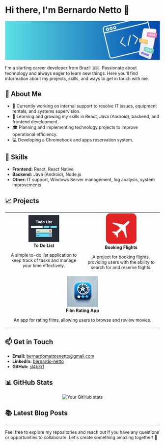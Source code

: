 # Hi there, I'm Bernardo Netto 👋

![Profile Banner](https://github.com/sl4k3r1/sl4k3r1/blob/main/Banner%20para%20Linkedin%20capa%20de%20perfil%20%20para%20programador%20%20%5BTamanho%20original%5D.png)

I'm a starting career developer from Brazil 🇧🇷. Passionate about technology and always eager to learn new things. Here you'll find information about my projects, skills, and ways to get in touch with me.

## 🌟 About Me
- 🔭 Currently working on internal support to resolve IT issues, equipment rentals, and systems supervision.
- 🌱 Learning and growing my skills in React, Java (Android), backend, and frontend development.
- 🎓 Planning and implementing technology projects to improve operational efficiency.
- 💻 Developing a Chromebook and apps reservation system.

## 🚀 Skills
- **Frontend:** React, React Native
- **Backend:** Java (Android), Node.js
- **Other:** IT support, Windows Server management, log analysis, system improvements

## 📈 Projects

<p align="center">
<table>
  <tr>
    <td align="center" width="50%">
      <a href="https://to-do-list-bernardo-react.vercel.app/" style="display: block; text-decoration: none; color: inherit;">
        <img src="https://github.com/sl4k3r1/To_Do_List/raw/main/screenshot.png" alt="To Do List" width="100">
        <br>
        <strong>To Do List</strong>
      </a>
      <p>A simple to-do list application to keep track of tasks and manage your time effectively.</p>
    </td>
    <td align="center" width="50%">
      <a href="https://github.com/sl4k3r1/2022-1-DEV-WEB-14" style="display: block; text-decoration: none; color: inherit;">
        <img src="https://github.com/sl4k3r1/2022-1-DEV-WEB-14/blob/master/flight/static/img/icon.png" alt="Booking Flights" width="100">
        <br>
        <strong>Booking Flights</strong>
      </a>
      <p>A project for booking flights, providing users with the ability to search for and reserve flights.</p>
    </td>
  </tr>
  <tr>
    <td align="center" colspan="2">
      <a href="https://github.com/sl4k3r1/Film_Rating_App" style="display: block; text-decoration: none; color: inherit;">
        <img src="https://github.com/sl4k3r1/sl4k3r1/blob/main/Design%20sem%20nome.png" alt="Film Rating App" width="100">
        <br>
        <strong>Film Rating App</strong>
      </a>
      <p>An app for rating films, allowing users to browse and review movies.</p>
    </td>
  </tr>
</table>
</p>

## 📫 Get in Touch
- **Email:** [bernardomattosnetto@gmail.com](mailto:bernardomattosnetto@gmail.com)
- **LinkedIn:** [bernardo-netto](https://www.linkedin.com/in/bernardo-netto/)
- **GitHub:** [sl4k3r1](https://github.com/sl4k3r1)

## 📊 GitHub Stats
<p align="center">
  <img src="https://github-readme-stats.vercel.app/api?username=sl4k3r1&show_icons=true&theme=radical" alt="Your GitHub stats">
</p>

## 📚 Latest Blog Posts
<!-- BLOG-POST-LIST:START -->
<!-- BLOG-POST-LIST:END -->

---

Feel free to explore my repositories and reach out if you have any questions or opportunities to collaborate. Let's create something amazing together! 🚀
